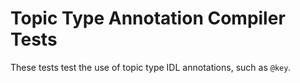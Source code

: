 # Topic Type Annotation Compiler Tests

These tests test the use of topic type IDL annotations, such as `@key`.
